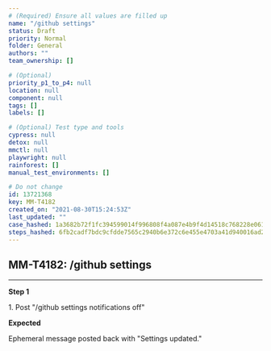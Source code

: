 ```yaml
---
# (Required) Ensure all values are filled up
name: "/github settings"
status: Draft
priority: Normal
folder: General
authors: ""
team_ownership: []

# (Optional)
priority_p1_to_p4: null
location: null
component: null
tags: []
labels: []

# (Optional) Test type and tools
cypress: null
detox: null
mmctl: null
playwright: null
rainforest: []
manual_test_environments: []

# Do not change
id: 13721368
key: MM-T4182
created_on: "2021-08-30T15:24:53Z"
last_updated: ""
case_hashed: 1a3682b72f1fc394599014f996808f4a087e4b9f4d14518c768228e061a5e69f10adcfd8e3d7171f58ebdf53fbbedd24
steps_hashed: 6fb2cadf7bdc9cfdde7565c2940b6e372c6e455e4703a41d940016ad20e6bfcc78551b8eb8c85108bddd2b411799de85
---
```


<!-- (Auto-generated) Based on frontmatter's "key" and "name" -->

## MM-T4182: /github settings

---

**Step 1**

1\. Post "/github settings notifications off"

**Expected**

Ephemeral message posted back with "Settings updated."

